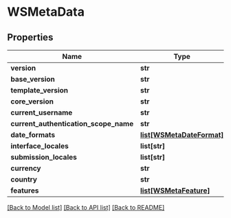 # WSMetaData

## Properties
Name | Type | Description | Notes
------------ | ------------- | ------------- | -------------
**version** | **str** |  | [optional] 
**base_version** | **str** |  | [optional] 
**template_version** | **str** |  | [optional] 
**core_version** | **str** |  | [optional] 
**current_username** | **str** |  | [optional] 
**current_authentication_scope_name** | **str** |  | [optional] 
**date_formats** | [**list[WSMetaDateFormat]**](WSMetaDateFormat.md) |  | [optional] 
**interface_locales** | **list[str]** |  | [optional] 
**submission_locales** | **list[str]** |  | [optional] 
**currency** | **str** |  | [optional] 
**country** | **str** |  | [optional] 
**features** | [**list[WSMetaFeature]**](WSMetaFeature.md) |  | [optional] 

[[Back to Model list]](../README.md#documentation-for-models) [[Back to API list]](../README.md#documentation-for-api-endpoints) [[Back to README]](../README.md)


